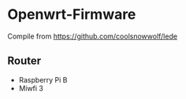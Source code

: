 # Openwrt-Firmware
Compile from https://github.com/coolsnowwolf/lede

## Router<br>
- Raspberry Pi B
- Miwfi 3
